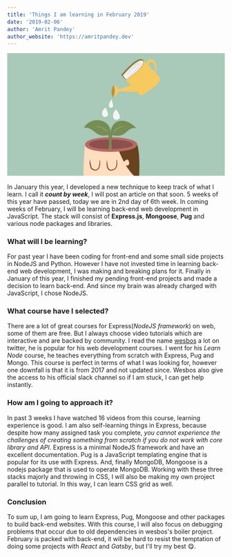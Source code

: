 ```yaml
---
title: 'Things I am learning in February 2019'
date: '2019-02-06'
author: 'Amrit Pandey'
author_website: 'https://amritpandey.dev'
---
```

![learning brain picture](./watering-brain.jpg)

In January this year, I developed a new technique to keep track of what I learn. I call it ***count by week***, I will post an article on that soon. 5 weeks of this year have passed, today we are in 2nd day of 6th week. In coming weeks of February, I will be learning back-end web development in JavaScript. The stack will consist of **Express.js**, **Mongoose**, **Pug** and various node packages and libraries.

### What will I be learning?
For past year I have been coding for front-end and some small side projects in NodeJS and Python. However I have not invested time in learning back-end web development, I was making and breaking plans for it. Finally in January of this year, I finished my pending front-end projects and made a decision to learn back-end. And since my brain was already charged with JavaScript, I chose NodeJS.

### What course have I selected?
There are a lot of great courses for Express(*NodeJS framework*) on web, some of them are free. But I always choose video tutorials which are interactive and are backed by community. I read the name [wesbos](https://wesbos.com/) a lot on twitter, he is popular for his web development courses. I went for his *Learn Node* course, he teaches everything from scratch with Express, Pug and Mongo. This course is perfect in terms of what I was looking for, however one downfall is that it is from 2017 and not updated since. Wesbos also give the access to his official slack channel so if I am stuck, I can get help instantly. 

### How am I going to approach it?
In past 3 weeks I have watched 16 videos from this course, learning experience is good. I am also self-learning things in Express, because despite how many assigned task you complete, *you cannot experience the challenges of creating something from scratch if you do not work with core library and API*. Express is a minimal NodeJS framework and have an excellent documentation. Pug is a JavaScript templating engine that is popular for its use with Express. And, finally MongoDB, Mongoose is a nodejs package that is used to operate MongoDB. Working with these three stacks majorly and throwing in CSS, I will also be making my own project parallel to tutorial. In this way, I can learn CSS grid as well.

### Conclusion
To sum up, I am going to learn Express, Pug, Mongoose and other packages to build back-end websites. With this course, I will also focus on debugging problems that occur due to old dependencies in wesbos's boiler project. February is packed with back-end, it will be hard to resist the temptation of doing some projects with *React* and *Gatsby*, but I'll try my best 😋.